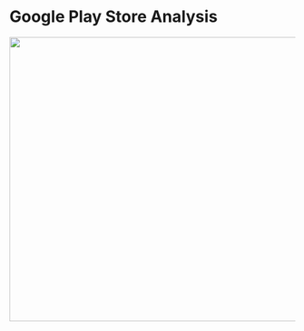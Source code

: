 # Google Play Store Analysis
<img src="https://camo.githubusercontent.com/1bb0d21d21a2054112b7a5665848a70a784913b65850e3efd7ff5436da6b036d/68747470733a2f2f6d656469612e74656e6f722e636f6d2f38675865694e357654714541414141432f676f6f676c652d706c61792d617070732d676f6f676c652d706c61792d73657276696365732e676966" width="1000" height="500">
